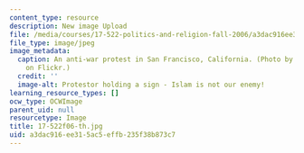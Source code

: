 ```yaml
---
content_type: resource
description: New image Upload
file: /media/courses/17-522-politics-and-religion-fall-2006/a3dac916ee315ac5effb235f38b873c7_17-522f06-th.jpg
file_type: image/jpeg
image_metadata:
  caption: An anti-war protest in San Francisco, California. (Photo by [Steve Rhodes](http://www.flickr.com/photos/ari/)
    on Flickr.)
  credit: ''
  image-alt: Protestor holding a sign - Islam is not our enemy!
learning_resource_types: []
ocw_type: OCWImage
parent_uid: null
resourcetype: Image
title: 17-522f06-th.jpg
uid: a3dac916-ee31-5ac5-effb-235f38b873c7
---
```

